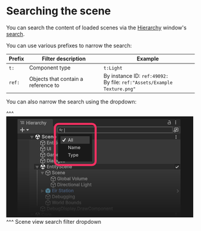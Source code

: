 # Searching the scene
You can search the content of loaded scenes via the [Hierarchy](https://docs.unity3d.com/Manual/Hierarchy.html) window's [search](https://docs.unity3d.com/Manual/Searching.html).

You can use various prefixes to narrow the search:

| Prefix | Filter description                  | Example                                                                     |
|--------|-------------------------------------|-----------------------------------------------------------------------------|
| `t:`   | Component type                      | `t:Light`                                                                   |
| `ref:` | Objects that contain a reference to | By instance ID: `ref:49092:`<br>By file: `ref:"Assets/Example Texture.png"` |

You can also narrow the search using the dropdown:

^^^
![Scene view search](scene-view-search.png)
^^^ Scene view search filter dropdown
